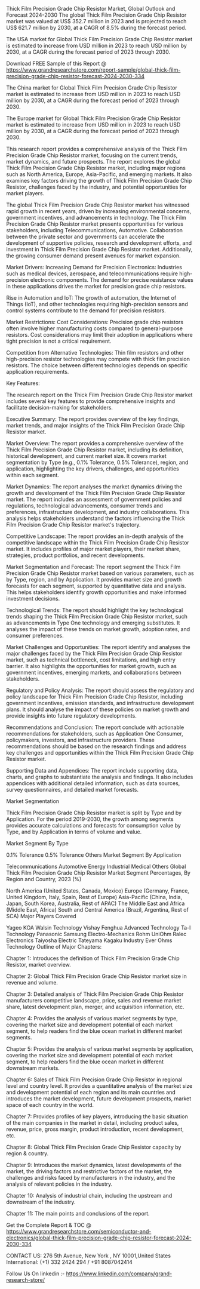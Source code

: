 Thick Film Precision Grade Chip Resistor Market, Global Outlook and Forecast 2024-2030
The global Thick Film Precision Grade Chip Resistor market was valued at US$ 352.7 million in 2023 and is projected to reach US$ 621.7 million by 2030, at a CAGR of 8.5% during the forecast period.

The USA market for Global Thick Film Precision Grade Chip Resistor market is estimated to increase from USD million in 2023 to reach USD million by 2030, at a CAGR during the forecast period of 2023 through 2030.

Download FREE Sample of this Report @ https://www.grandresearchstore.com/report-sample/global-thick-film-precision-grade-chip-resistor-forecast-2024-2030-334

The China market for Global Thick Film Precision Grade Chip Resistor market is estimated to increase from USD million in 2023 to reach USD million by 2030, at a CAGR during the forecast period of 2023 through 2030.

The Europe market for Global Thick Film Precision Grade Chip Resistor market is estimated to increase from USD million in 2023 to reach USD million by 2030, at a CAGR during the forecast period of 2023 through 2030.

This research report provides a comprehensive analysis of the Thick Film Precision Grade Chip Resistor market, focusing on the current trends, market dynamics, and future prospects. The report explores the global Thick Film Precision Grade Chip Resistor market, including major regions such as North America, Europe, Asia-Pacific, and emerging markets. It also examines key factors driving the growth of Thick Film Precision Grade Chip Resistor, challenges faced by the industry, and potential opportunities for market players.

The global Thick Film Precision Grade Chip Resistor market has witnessed rapid growth in recent years, driven by increasing environmental concerns, government incentives, and advancements in technology. The Thick Film Precision Grade Chip Resistor market presents opportunities for various stakeholders, including Telecommunications, Automotive. Collaboration between the private sector and governments can accelerate the development of supportive policies, research and development efforts, and investment in Thick Film Precision Grade Chip Resistor market. Additionally, the growing consumer demand present avenues for market expansion.

Market Drivers: Increasing Demand for Precision Electronics: Industries such as medical devices, aerospace, and telecommunications require high-precision electronic components. The demand for precise resistance values in these applications drives the market for precision grade chip resistors.

Rise in Automation and IoT: The growth of automation, the Internet of Things (IoT), and other technologies requiring high-precision sensors and control systems contribute to the demand for precision resistors.

Market Restrictions: Cost Considerations: Precision grade chip resistors often involve higher manufacturing costs compared to general-purpose resistors. Cost considerations may limit their adoption in applications where tight precision is not a critical requirement.

Competition from Alternative Technologies: Thin film resistors and other high-precision resistor technologies may compete with thick film precision resistors. The choice between different technologies depends on specific application requirements.

Key Features:

The research report on the Thick Film Precision Grade Chip Resistor market includes several key features to provide comprehensive insights and facilitate decision-making for stakeholders.

Executive Summary: The report provides overview of the key findings, market trends, and major insights of the Thick Film Precision Grade Chip Resistor market.

Market Overview: The report provides a comprehensive overview of the Thick Film Precision Grade Chip Resistor market, including its definition, historical development, and current market size. It covers market segmentation by Type (e.g., 0.1% Tolerance, 0.5% Tolerance), region, and application, highlighting the key drivers, challenges, and opportunities within each segment.

Market Dynamics: The report analyses the market dynamics driving the growth and development of the Thick Film Precision Grade Chip Resistor market. The report includes an assessment of government policies and regulations, technological advancements, consumer trends and preferences, infrastructure development, and industry collaborations. This analysis helps stakeholders understand the factors influencing the Thick Film Precision Grade Chip Resistor market's trajectory.

Competitive Landscape: The report provides an in-depth analysis of the competitive landscape within the Thick Film Precision Grade Chip Resistor market. It includes profiles of major market players, their market share, strategies, product portfolios, and recent developments.

Market Segmentation and Forecast: The report segment the Thick Film Precision Grade Chip Resistor market based on various parameters, such as by Type, region, and by Application. It provides market size and growth forecasts for each segment, supported by quantitative data and analysis. This helps stakeholders identify growth opportunities and make informed investment decisions.

Technological Trends: The report should highlight the key technological trends shaping the Thick Film Precision Grade Chip Resistor market, such as advancements in Type One technology and emerging substitutes. It analyses the impact of these trends on market growth, adoption rates, and consumer preferences.

Market Challenges and Opportunities: The report identify and analyses the major challenges faced by the Thick Film Precision Grade Chip Resistor market, such as technical bottleneck, cost limitations, and high entry barrier. It also highlights the opportunities for market growth, such as government incentives, emerging markets, and collaborations between stakeholders.

Regulatory and Policy Analysis: The report should assess the regulatory and policy landscape for Thick Film Precision Grade Chip Resistor, including government incentives, emission standards, and infrastructure development plans. It should analyse the impact of these policies on market growth and provide insights into future regulatory developments.

Recommendations and Conclusion: The report conclude with actionable recommendations for stakeholders, such as Application One Consumer, policymakers, investors, and infrastructure providers. These recommendations should be based on the research findings and address key challenges and opportunities within the Thick Film Precision Grade Chip Resistor market.

Supporting Data and Appendices: The report include supporting data, charts, and graphs to substantiate the analysis and findings. It also includes appendices with additional detailed information, such as data sources, survey questionnaires, and detailed market forecasts.

Market Segmentation

Thick Film Precision Grade Chip Resistor market is split by Type and by Application. For the period 2019-2030, the growth among segments provides accurate calculations and forecasts for consumption value by Type, and by Application in terms of volume and value.

Market Segment By Type

0.1% Tolerance
0.5% Tolerance
Others
Market Segment By Application

Telecommunications
Automotive
Energy
Industrial
Medical
Others
Global Thick Film Precision Grade Chip Resistor Market Segment Percentages, By Region and Country, 2023 (%)

North America (United States, Canada, Mexico)
Europe (Germany, France, United Kingdom, Italy, Spain, Rest of Europe)
Asia-Pacific (China, India, Japan, South Korea, Australia, Rest of APAC)
The Middle East and Africa (Middle East, Africa)
South and Central America (Brazil, Argentina, Rest of SCA)
Major Players Covered

Yageo
KOA
Walsin Technology
Vishay
Fenghua Advanced Technology
Ta-I Technology
Panasonic
Samsung Electro-Mechanics
Rohm
UniOhm
Ralec Electronics
Taiyosha Electric
Tateyama Kagaku Industry
Ever Ohms Technology
Outline of Major Chapters:

Chapter 1: Introduces the definition of Thick Film Precision Grade Chip Resistor, market overview.

Chapter 2: Global Thick Film Precision Grade Chip Resistor market size in revenue and volume.

Chapter 3: Detailed analysis of Thick Film Precision Grade Chip Resistor manufacturers competitive landscape, price, sales and revenue market share, latest development plan, merger, and acquisition information, etc.

Chapter 4: Provides the analysis of various market segments by type, covering the market size and development potential of each market segment, to help readers find the blue ocean market in different market segments.

Chapter 5: Provides the analysis of various market segments by application, covering the market size and development potential of each market segment, to help readers find the blue ocean market in different downstream markets.

Chapter 6: Sales of Thick Film Precision Grade Chip Resistor in regional level and country level. It provides a quantitative analysis of the market size and development potential of each region and its main countries and introduces the market development, future development prospects, market space of each country in the world.

Chapter 7: Provides profiles of key players, introducing the basic situation of the main companies in the market in detail, including product sales, revenue, price, gross margin, product introduction, recent development, etc.

Chapter 8: Global Thick Film Precision Grade Chip Resistor capacity by region & country.

Chapter 9: Introduces the market dynamics, latest developments of the market, the driving factors and restrictive factors of the market, the challenges and risks faced by manufacturers in the industry, and the analysis of relevant policies in the industry.

Chapter 10: Analysis of industrial chain, including the upstream and downstream of the industry.

Chapter 11: The main points and conclusions of the report.

Get the Complete Report & TOC @ https://www.grandresearchstore.com/semiconductor-and-electronics/global-thick-film-precision-grade-chip-resistor-forecast-2024-2030-334

CONTACT US:
276 5th Avenue, New York , NY 10001,United States
International: (+1) 332 2424 294 / +91 8087042414

Follow Us On linkedin :- https://www.linkedin.com/company/grand-research-store/
